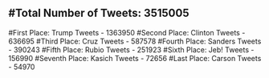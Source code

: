 #Total Number of Tweets: 3515005 
---
#First Place: Trump Tweets - 1363950
#Second Place: Clinton Tweets - 636695
#Third Place: Cruz Tweets - 587578
#Fourth Place: Sanders Tweets - 390243
#Fifth Place: Rubio Tweets - 251923
#Sixth Place: Jeb! Tweets - 156990
#Seventh Place: Kasich Tweets - 72656
#Last Place: Carson Tweets - 54970
